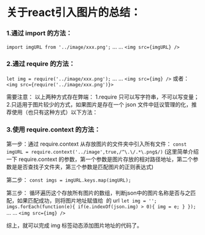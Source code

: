 # 关于react引入图片的总结：
### 1.通过 import 的方法：
  `import imgURL from '../image/xxx.png';`
  ...
  ...
  `<img src={imgURL} />`
### 2.通过 require 的方法：
  `let img = require('../image/xxx.png');`
  ...
  ...
  `<img src={img} />`
  或者：
  `<img src={require('../image/xxx.png')}>`

  需要注意：
  以上两种方式存在弊端：
  1.require 只可以写字符串，不可以写变量；
  2.只适用于图片较少的方式，如果图片是存在一个 json 文件中廷议管理的化，推荐使用（也只有这种方式）以下方法：
### 3.使用 require.context 的方法：
  第一步：通过 require.context 从存放图片的文件夹中引入所有文件：
    `const imgURL = require.context('../image',true,/^\.\/.*\.png$/)`
    (这里简单介绍一下 require.context 的参数，第一个参数是图片存放的相对路径地址，第二个参数是是否查找子文件夹，第三个参数是匹配图片的正则表达式)

  第二步：
    `const imgs = imgURL.keys.map(imgURL);`

  第三步：
    循环遍历这个存放所有图片的数组，判断json中的图片名称是否与之匹配，如果匹配成功，则将图片地址赋值给 <img> 的 url
    `let img = '';
    imgs.forEach(function(e){
       if(e.indexOf(json.img) > 0){
         img = e;
       }
      });`
    ...
    ...
    `<img src={img} />`

综上，就可以完成 img 标签动态添加图片地址的代码了。
